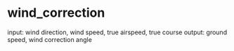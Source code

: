 # wind_correction

input: wind direction, wind speed, true airspeed, true course
output: ground speed, wind correction angle
